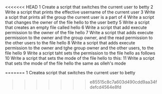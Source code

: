 <<<<<<< HEAD
1 Create a script that switches the current user to betty
2 Write a script that prints the effective username of the current user
3 Write a scipt that prints all the group the current user is a part of
4 Write a script that changes the owner of the file hello to the user betty
5 Write a script that creates an empty file called hello
6 Write a script that add execute permission to the owner of the file hello
7 Write a script that adds execute permission to the owner and the group owner, and the read permission to the other users to the file hello
8 Write a script that adds execute permission to the owner and tghe group owner and the other users, to the file hello
9 Write a script taht sets the permission to the file hello as follows
10 Write a script that sets the mode of the file hello to this:
11 Write a script that sets the mode of the file hello the same as olleh's mode

=======
1 Createa script that switches the current user to betty
>>>>>>> e85515c8c7a603d490cdd9aa34fdefcd4564e8fd
